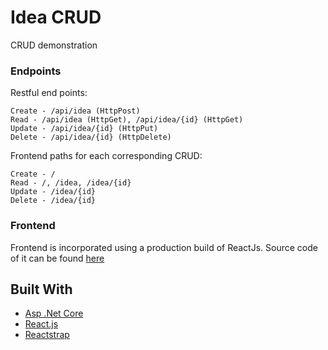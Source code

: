# Idea CRUD

CRUD demonstration

### Endpoints

Restful end points:
```
Create - /api/idea (HttpPost)
Read - /api/idea (HttpGet), /api/idea/{id} (HttpGet)
Update - /api/idea/{id} (HttpPut)
Delete - /api/idea/{id} (HttpDelete)
```

Frontend paths for each corresponding CRUD:
```
Create - /
Read - /, /idea, /idea/{id}
Update - /idea/{id}
Delete - /idea/{id}
```

### Frontend

Frontend is incorporated using a production build of ReactJs.
Source code of it can be found [here](https://github.com/jokarz/IdeaApp-Client)


## Built With

* [Asp .Net Core](https://docs.microsoft.com/en-us/aspnet/core/)
* [React.js](https://reactjs.org/)
* [Reactstrap](https://reactstrap.github.io/)

